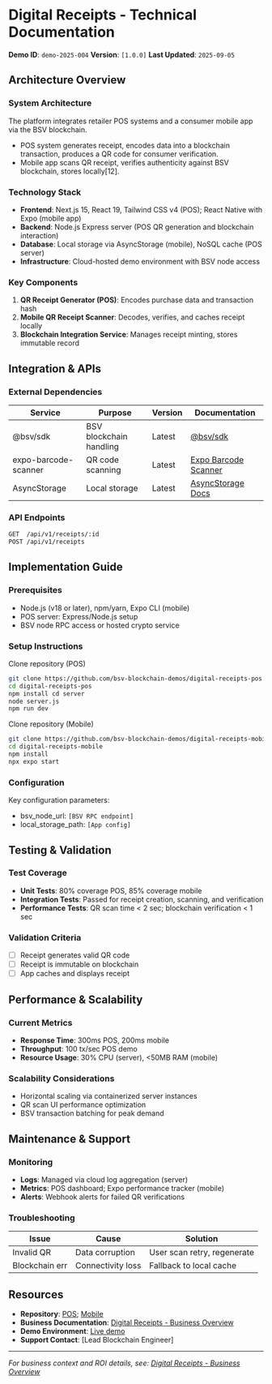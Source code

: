 # Digital Receipts - Technical Documentation

**Demo ID**: `demo-2025-004`
**Version**: `[1.0.0]`
**Last Updated**: `2025-09-05`

## Architecture Overview

### System Architecture
The platform integrates retailer POS systems and a consumer mobile app via the BSV blockchain.
- POS system generates receipt, encodes data into a blockchain transaction, produces a QR code for consumer verification.
- Mobile app scans QR receipt, verifies authenticity against BSV blockchain, stores locally[12].

### Technology Stack
- **Frontend**: Next.js 15, React 19, Tailwind CSS v4 (POS); React Native with Expo (mobile app)
- **Backend**: Node.js Express server (POS QR generation and blockchain interaction)
- **Database**: Local storage via AsyncStorage (mobile), NoSQL cache (POS server)
- **Infrastructure**: Cloud-hosted demo environment with BSV node access

### Key Components
1. **QR Receipt Generator (POS)**: Encodes purchase data and transaction hash
2. **Mobile QR Receipt Scanner**: Decodes, verifies, and caches receipt locally
3. **Blockchain Integration Service**: Manages receipt minting, stores immutable record

## Integration & APIs

### External Dependencies
| Service      | Purpose                 | Version | Documentation                                               |
|--------------|-------------------------|---------|------------------------------------------------------------|
| @bsv/sdk     | BSV blockchain handling | Latest  | [@bsv/sdk](https://github.com/bsv-blockchain/bsv-sdk)      |
| expo-barcode-scanner | QR code scanning  | Latest  | [Expo Barcode Scanner](https://docs.expo.dev/versions/latest/sdk/camera/#component) |
| AsyncStorage | Local storage           | Latest  | [AsyncStorage Docs](https://react-native-async-storage.github.io/async-storage/) |

### API Endpoints

```bash
GET  /api/v1/receipts/:id
POST /api/v1/receipts
```

## Implementation Guide

### Prerequisites
- Node.js (v18 or later), npm/yarn, Expo CLI (mobile)
- POS server: Express/Node.js setup
- BSV node RPC access or hosted crypto service

### Setup Instructions

Clone repository (POS)

```bash
git clone https://github.com/bsv-blockchain-demos/digital-receipts-pos
cd digital-receipts-pos
npm install cd server
node server.js
npm run dev
```

Clone repository (Mobile)
```bash
git clone https://github.com/bsv-blockchain-demos/digital-receipts-mobile
cd digital-receipts-mobile
npm install
npx expo start
```

### Configuration

Key configuration parameters:
- bsv_node_url: `[BSV RPC endpoint]`
- local_storage_path: `[App config]`

## Testing & Validation

### Test Coverage
- **Unit Tests**: 80% coverage POS, 85% coverage mobile
- **Integration Tests**: Passed for receipt creation, scanning, and verification
- **Performance Tests**: QR scan time < 2 sec; blockchain verification < 1 sec

### Validation Criteria
- [ ] Receipt generates valid QR code
- [ ] Receipt is immutable on blockchain
- [ ] App caches and displays receipt

## Performance & Scalability

### Current Metrics
- **Response Time**: 300ms POS, 200ms mobile
- **Throughput**: 100 tx/sec POS demo
- **Resource Usage**: 30% CPU (server), <50MB RAM (mobile)

### Scalability Considerations
- Horizontal scaling via containerized server instances
- QR scan UI performance optimization
- BSV transaction batching for peak demand

## Maintenance & Support

### Monitoring
- **Logs**: Managed via cloud log aggregation (server)
- **Metrics**: POS dashboard; Expo performance tracker (mobile)
- **Alerts**: Webhook alerts for failed QR verifications

### Troubleshooting
| Issue         | Cause                        | Solution                    |
|---------------|-----------------------------|-----------------------------|
| Invalid QR    | Data corruption             | User scan retry, regenerate |
| Blockchain err| Connectivity loss           | Fallback to local cache     |

## Resources

- **Repository**: [POS](https://github.com/bsv-blockchain-demos/digital-receipts-pos); [Mobile](https://github.com/bsv-blockchain-demos/digital-receipts-mobile)
- **Business Documentation**: [Digital Receipts - Business Overview](./business-digital-reciept.md)
- **Demo Environment**: [Live demo](https://digital-receipts-us-1.bsvb.tech/)
- **Support Contact**: [Lead Blockchain Engineer]

---
*For business context and ROI details, see: [Digital Receipts - Business Overview](./business-digital-reciept.md)*

